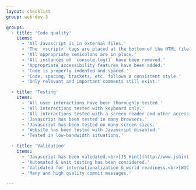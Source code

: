 ```yaml
---
layout: checklist
group: web-dev-3

groups:
  - title: 'Code quality'
    items:
      - 'All Javascript is in external files.'
      - 'The `<script>` tags are placed at the bottom of the HTML file.'
      - 'All appropriate semicolons are in place.'
      - 'All instances of `console.log()` have been removed.'
      - 'Appropriate accessibility features have been added.'
      - 'Code is properly indented and spaced.'
      - 'Code, spacing, brackets, etc. follows a consistent style.'
      - 'Only relevant and important comments still exist.'

  - title: 'Testing'
    items:
      - 'All user interactions have been thoroughly tested.'
      - 'All interactions tested with keyboard only.'
      - 'All interactions tested with a screen reader and other accessibility tools.'
      - 'Javascript has been tested in many browsers.'
      - 'Javascript has been tested on many screen sizes.'
      - 'Website has been tested with Javascript disabled.'
      - 'Tested in low-bandwidth situations.'

  - title: 'Validation'
    items:
      - 'Javascript has been validated.<br>[JS Hint](http://www.jshint.com/), [JS Lint](http://jslint.com/)'
      - 'Automated & unit testing has been considered.'
      - 'Validated for internationalization & world readiness.<br>[W3C Internationalization Checker](https://validator.w3.org/i18n-checker/)'
      - 'Many and high quality commit messages.'

---
```

